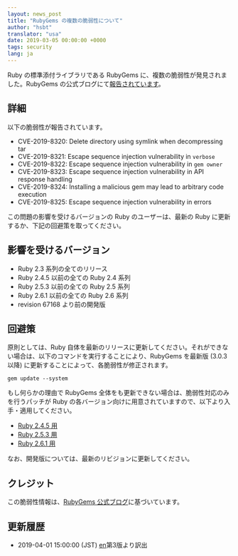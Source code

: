 ```yaml
---
layout: news_post
title: "RubyGems の複数の脆弱性について"
author: "hsbt"
translator: "usa"
date: 2019-03-05 00:00:00 +0000
tags: security
lang: ja
---
```


Ruby の標準添付ライブラリである RubyGems に、複数の脆弱性が発見されました。RubyGems の公式ブログにて[報告されています](http://blog.rubygems.org/2019/03/05/security-advisories-2019-03.html)。

## 詳細

以下の脆弱性が報告されています。

* CVE-2019-8320: Delete directory using symlink when decompressing tar
* CVE-2019-8321: Escape sequence injection vulnerability in `verbose`
* CVE-2019-8322: Escape sequence injection vulnerability in `gem owner`
* CVE-2019-8323: Escape sequence injection vulnerability in API response handling
* CVE-2019-8324: Installing a malicious gem may lead to arbitrary code execution
* CVE-2019-8325: Escape sequence injection vulnerability in errors

この問題の影響を受けるバージョンの Ruby のユーザーは、最新の Ruby に更新するか、下記の回避策を取ってください。

## 影響を受けるバージョン

* Ruby 2.3 系列の全てのリリース
* Ruby 2.4.5 以前の全ての Ruby 2.4 系列
* Ruby 2.5.3 以前の全ての Ruby 2.5 系列
* Ruby 2.6.1 以前の全ての Ruby 2.6 系列
* revision 67168 より前の開発版

## 回避策

原則としては、Ruby 自体を最新のリリースに更新してください。それができない場合は、以下のコマンドを実行することにより、RubyGems を最新版 (3.0.3 以降) に更新することによって、各脆弱性が修正されます。

```
gem update --system
```

もし何らかの理由で RubyGems 全体をも更新できない場合は、脆弱性対応のみを行うパッチが Ruby の各バージョン向けに用意されていますので、以下より入手・適用してください。

* [Ruby 2.4.5 用](https://bugs.ruby-lang.org/attachments/7669)
* [Ruby 2.5.3 用](https://bugs.ruby-lang.org/attachments/7670)
* [Ruby 2.6.1 用](https://bugs.ruby-lang.org/attachments/7671)

なお、開発版については、最新のリビジョンに更新してください。

## クレジット

この脆弱性情報は、[RubyGems 公式ブログ](http://blog.rubygems.org/2019/03/05/security-advisories-2019-03.html)に基づいています。

## 更新履歴

* 2019-04-01 15:00:00 (JST) [en](/en/news/2019/03/05/multiple-vulnerabilities-in-rubygems/)第3版より訳出
